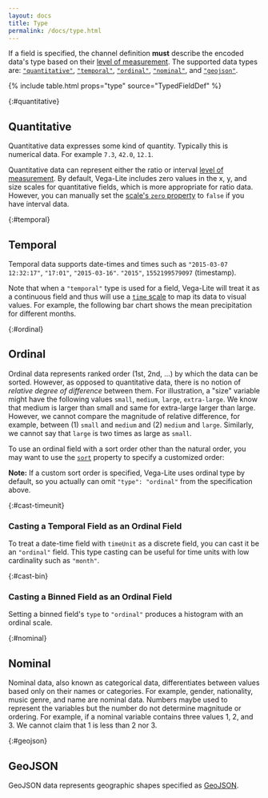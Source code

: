 ```yaml
---
layout: docs
title: Type
permalink: /docs/type.html
---
```


If a field is specified, the channel definition **must** describe the encoded data's type based on their [level of measurement](https://en.wikipedia.org/wiki/Level_of_measurement). The supported data types are: [`"quantitative"`](#quantitative), [`"temporal"`](#temporal), [`"ordinal"`](#ordinal), [`"nominal"`](#nominal), and [`"geojson"`](#geojson).

{% include table.html props="type" source="TypedFieldDef" %}

{:#quantitative}

## Quantitative

Quantitative data expresses some kind of quantity. Typically this is numerical data. For example `7.3`, `42.0`, `12.1`.

Quantitative data can represent either the ratio or interval [level of measurement](https://en.wikipedia.org/wiki/Level_of_measurement). By default, Vega-Lite includes zero values in the x, y, and size scales for quantitative fields, which is more appropriate for ratio data. However, you can manually set the [scale's `zero` property](scale.html#continuous) to `false` if you have interval data.

{:#temporal}

## Temporal

Temporal data supports date-times and times such as `"2015-03-07 12:32:17"`, `"17:01"`, `"2015-03-16"`. `"2015"`, `1552199579097` (timestamp).

Note that when a `"temporal"` type is used for a field, Vega-Lite will treat it as a continuous field and thus will use a [`time` scale](scale.html#time) to map its data to visual values. For example, the following bar chart shows the mean precipitation for different months.

<span class="vl-example" data-name="bar_month_temporal"></span>

{:#ordinal}

## Ordinal

Ordinal data represents ranked order (1st, 2nd, ...) by which the data can be sorted. However, as opposed to quantitative data, there is no notion of _relative degree of difference_ between them. For illustration, a "size" variable might have the following values `small`, `medium`, `large`, `extra-large`. We know that medium is larger than small and same for extra-large larger than large. However, we cannot compare the magnitude of relative difference, for example, between (1) `small` and `medium` and (2) `medium` and `large`. Similarly, we cannot say that `large` is two times as large as `small`.

To use an ordinal field with a sort order other than the natural order, you may want to use the [`sort`](sort.html#sort-array) property to specify a customized order:

<div class="vl-example" data-name="bar_custom_sort_full"></div>

**Note:** If a custom sort order is specified, Vega-Lite uses ordinal type by default, so you actually can omit `"type": "ordinal"` from the specification above.

{:#cast-timeunit}

### Casting a Temporal Field as an Ordinal Field

To treat a date-time field with `timeUnit` as a discrete field, you can cast it be an `"ordinal"` field. This type casting can be useful for time units with low cardinality such as `"month"`.

<span class="vl-example" data-name="bar_month"></span>

{:#cast-bin}

### Casting a Binned Field as an Ordinal Field

Setting a binned field's `type` to `"ordinal"` produces a histogram with an ordinal scale.

<div class="vl-example" data-name="histogram_ordinal"></div>

{:#nominal}

## Nominal

Nominal data, also known as categorical data, differentiates between values based only on their names or categories. For example, gender, nationality, music genre, and name are nominal data. Numbers maybe used to represent the variables but the number do not determine magnitude or ordering. For example, if a nominal variable contains three values 1, 2, and 3. We cannot claim that 1 is less than 2 nor 3.

{:#geojson}

## GeoJSON

GeoJSON data represents geographic shapes specified as [GeoJSON](http://geojson.org/).
